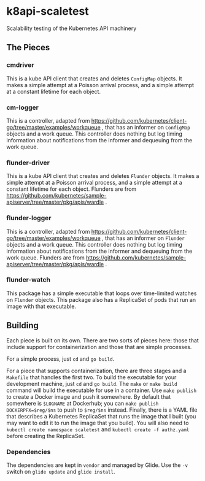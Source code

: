 # k8api-scaletest
Scalability testing of the Kubernetes API machinery

## The Pieces

### cmdriver

This is a kube API client that creates and deletes `ConfigMap`
objects.  It makes a simple attempt at a Poisson arrival process, and
a simple attempt at a constant lifetime for each object.

### cm-logger

This is a controller, adapted from
https://github.com/kubernetes/client-go/tree/master/examples/workqueue
, that has an informer on `ConfigMap` objects and a work queue.  This
controller does nothing but log timing information about notifications
from the informer and dequeuing from the work queue.

### flunder-driver

This is a kube API client that creates and deletes `Flunder` objects.
It makes a simple attempt at a Poisson arrival process, and a simple
attempt at a constant lifetime for each object.  Flunders are from
https://github.com/kubernetes/sample-apiserver/tree/master/pkg/apis/wardle
.

### flunder-logger

This is a controller, adapted from
https://github.com/kubernetes/client-go/tree/master/examples/workqueue
, that has an informer on `Flunder` objects and a work queue.  This
controller does nothing but log timing information about notifications
from the informer and dequeuing from the work queue.  Flunders are
from
https://github.com/kubernetes/sample-apiserver/tree/master/pkg/apis/wardle
.

### flunder-watch

This package has a simple executable that loops over time-limited
watches on `Flunder` objects.  This package also has a ReplicaSet of
pods that run an image with that executable.

## Building

Each piece is built on its own.  There are two sorts of pieces here:
those that include support for containerization and those that are
simple processes.

For a simple process, just `cd` and `go build`.

For a piece that supports containerization, there are three stages and
a `Makefile` that handles the first two.  To build the executable for
your development machine, just `cd` and `go build`.  The `make` or
`make build` command will build the executable for use in a container.
Use `make publish` to create a Docker image and push it somewhere.  By
default that somewhere is `$LOGNAME` at Dockerhub; you can `make
publish DOCKERPFX=$reg/$ns` to push to `$reg/$ns` instead.  Finally,
there is a YAML file that describes a Kubernetes ReplicaSet that runs
the image that I built (you may want to edit it to run the image that
you build).  You will also need to `kubectl create namespace
scaletest` and `kubectl create -f authz.yaml` before creating the
ReplicaSet.

### Dependencies

The dependencies are kept in `vendor` and managed by Glide.  Use the
`-v` switch on `glide update` and `glide install`.
